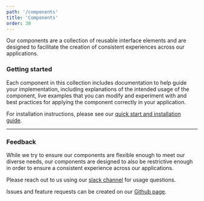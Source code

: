 ```yaml
---
path: '/components'
title: 'Components'
order: 30
---
```


Our components are a collection of reusable interface elements and are designed to facilitate the creation of consistent experiences across our applications.

### Getting started

Each component in this collection includes documentation to help guide your implementation, including explanations of the intended usage of the component, live examples that you can modify and experiment with and best practices for applying the component correctly in your application.

For installation instructions, please see our [quick start and installation guide](/guides/getting-started/).

---

### Feedback

While we try to ensure our components are flexible enough to meet our diverse needs, our components are designed to also be restrictive enough in order to ensure a consistent experience across our applications.

Please reach out to us using our [slack channel](https://slack.com/app_redirect?channel=pb-design-system) for usage questions.

Issues and feature requests can be created on our [Github page](https://github.com/ezcater/recipe/issues).
